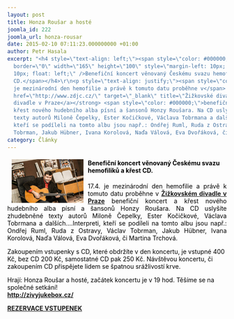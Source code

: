 ```yaml
---
layout: post
title: Honza Roušar a hosté
joomla_id: 222
joomla_url: honza-rousar
date: 2015-02-10 07:11:23.000000000 +01:00
author: Petr Hasala
excerpt: "<h4 style=\"text-align: left;\"><span style=\"color: #000000;\"><img src=\"images/uvodnik-clanku-foto/hr.jpg\"
  border=\"0\" width=\"165\" height=\"100\" style=\"margin-left: 10px; margin-right:
  10px; float: left;\" />Benefiční koncert věnovaný Českému svazu hemofiliků a křest
  CD.</span></h4>\r\n<p style=\"text-align: justify;\"><span style=\"color: #000000;\">17.4.
  je mezinárodní den hemofilie a právě k tomuto datu proběhne v</span> <strong><a
  href=\"http://www.zdjc.cz/\" target=\"_blank\" title=\"Žižkovské divadlo Praha\">Žižkovském
  divadle v Praze</a></strong> <span style=\"color: #000000;\">benefiční koncert a
  křest nového hudebního alba písní a šansonů Honzy Roušara. Na CD uslyšíte zhudebněné
  texty autorů Miloně Čepelky, Ester Kočičkové, Václava Tobrmana a dalších....Interpreti,
  kteří se podíleli na tomto albu jsou např.: Ondřej Ruml, Ruda z Ostravy, Václav
  Tobrman, Jakub Hübner, Ivana Korolová, Naďa Válová, Eva Dvořáková, či Martina Trchová.</span></p>"
category: Články
---
```

<h4 style="text-align: left;"><span style="color: #000000;"><img src="images/uvodnik-clanku-foto/hr.jpg" border="0" width="165" height="100" style="margin-left: 10px; margin-right: 10px; float: left;" />Benefiční koncert věnovaný Českému svazu hemofiliků a křest CD.</span></h4>

<p style="text-align: justify;"><span style="color: #000000;">17.4. je mezinárodní den hemofilie a právě k tomuto datu proběhne v</span> <strong><a href="http://www.zdjc.cz/" target="_blank" title="Žižkovské divadlo Praha">Žižkovském divadle v Praze</a></strong> <span style="color: #000000;">benefiční koncert a křest nového hudebního alba písní a šansonů Honzy Roušara. Na CD uslyšíte zhudebněné texty autorů Miloně Čepelky, Ester Kočičkové, Václava Tobrmana a dalších....Interpreti, kteří se podíleli na tomto albu jsou např.: Ondřej Ruml, Ruda z Ostravy, Václav Tobrman, Jakub Hübner, Ivana Korolová, Naďa Válová, Eva Dvořáková, či Martina Trchová.</span></p>



<p><span style="color: #000000;">Zakoupením vstupenky s CD, které obdržíte v den koncertu, je vstupné 400 Kč, bez CD 200 Kč, samostatné CD pak 250 Kč. Návštěvou koncertu, či zakoupením CD přispějete lidem se špatnou srážlivostí krve.</span></p>

<p><span style="color: #000000;">Hrají: Honza Roušar a hosté, začátek koncertu je v 19 hod. Těšíme se na společné setkání!</span><a href="http://zivyjukebox.cz/" target="_blank" title="http://zivyjukebox.cz"><br /><strong>http://zivyjukebox.cz/</strong></a></p>

<p><strong><a href="http://www.zdjc.cz/prihlaseni" target="_blank" title="Rezervace vstupenek">REZERVACE VSTUPENEK</a></strong></p>
